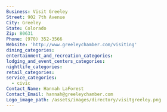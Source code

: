 ```yaml
---
Business: Visit Greeley
Street: 902 7th Avenue
City: Greeley
State: Colorado
Zip: 80631
Phone: (970) 352-3566
Website: 'http://www.greeleychamber.com/visiting'
dining_categories:
entertainment_and_recreation_categories:
lodging_and_event_centers_categories:
nightlife_categories:
retail_categories:
service_categories:
  - civic
Contact_Name: Hannah LaForest
Contact_Email: hannah@greeleychamber.com
Logo_image_path: /assets/images/directory/visitgreeley.png
---
```



